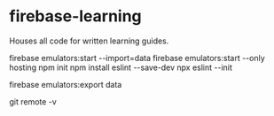 # firebase-learning
Houses all code for written learning guides.

firebase emulators:start --import=data
firebase emulators:start --only hosting
npm init
npm install eslint --save-dev
npx eslint --init

firebase emulators:export data

git remote -v